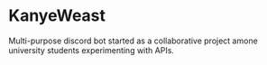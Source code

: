 # KanyeWeast
Multi-purpose discord bot started as a collaborative project amone university students experimenting with APIs.
